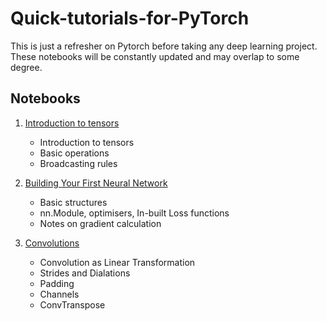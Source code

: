 # Quick-tutorials-for-PyTorch
This is just a refresher on Pytorch before taking any deep learning project. These notebooks will be constantly updated and may overlap to some degree. 

## Notebooks

1. [Introduction to tensors](Tensors.ipynb)
    - Introduction to tensors
    - Basic operations
    - Broadcasting rules

2. [Building Your First Neural Network](First_Neural_Network.ipynb)
    - Basic structures
    - nn.Module, optimisers, In-built Loss functions
    - Notes on gradient calculation
 
3. [Convolutions](Convolutions.ipynb)
   - Convolution as Linear Transformation
   - Strides and Dialations
   - Padding
   - Channels
   - ConvTranspose
